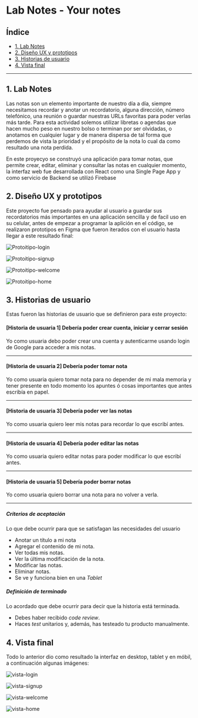 # Lab Notes - Your notes

## Índice

* [1. Lab Notes](#1-Lab-Notes)
* [2. Diseño UX y prototipos](#2-Diseño-UX-y-prototipos)
* [3. Historias de usuario](#3-Historias-de-usuario)
* [4. Vista final](#4-vista-final)

***

## 1. Lab Notes

Las notas son un elemento importante de nuestro día a día, siempre necesitamos recordar y anotar un recordatorio, alguna dirección, número telefónico, una reunión o guardar nuestras URLs favoritas para poder verlas más tarde. Para esta actividad solemos utilizar libretas o agendas que hacen mucho peso en nuestro bolso o terminan por ser olvidadas, o anotamos en cualquier lugar y de manera dispersa de tal forma que perdemos de vista la prioridad y el propósito de la nota lo cual da como resultado una nota perdida.

En este proyecyo se construyó una aplicación para tomar notas, que permite crear, editar, eliminar y consultar las notas en cualquier momento, la interfaz web fue desarrollada con React como una Single Page App y como servicio de Backend se utilizó Firebase

## 2. Diseño UX y prototipos

Este proyecto fue pensado para ayudar al usuario a guardar sus recordatorios más importantes en una aplicación sencilla y de facil uso en su celular, antes de empezar a programar la aplición en el código, se realizaron prototipos en Figma que fueron iterados con el usuario hasta llegar a este resultado final: 

![Protoitipo-login]()

![Protoitipo-signup]()

![Protoitipo-welcome]()

![Protoitipo-home]()

## 3. Historias de usuario

Estas fueron las historias de usuario que se definieron para este proyecto:

#### [Historia de usuaria 1] Debería poder crear cuenta, iniciar y cerrar sesión

Yo como usuaria debo poder crear una cuenta y autenticarme usando login de
Google para acceder a mis notas.

***

#### [Historia de usuaria 2] Debería poder tomar nota

Yo como usuaria quiero tomar nota para no depender de mi mala
memoria y tener presente en todo momento los apuntes ó cosas importantes que
antes escribía en papel.

***

#### [Historia de usuaria 3] Debería poder ver las notas

Yo como usuaria quiero leer mis notas para recordar lo que escribí
antes.

***

#### [Historia de usuaria 4] Debería poder editar las notas

Yo como usuaria quiero editar notas para poder modificar lo que
escribí antes.

***

#### [Historia de usuaria 5] Debería poder borrar notas

Yo como usuaria quiero borrar una nota para no volver a verla.

***

##### Criterios de aceptación

Lo que debe ocurrir para que se satisfagan las necesidades del usuario

* Anotar un título a mi nota
* Agregar el contenido de mi nota.
* Ver todas mis notas.
* Ver la última modificación de la nota.
* Modificar las notas.
* Eliminar notas.
* Se ve y funciona bien en una _Tablet_

##### Definición de terminado

Lo acordado que debe ocurrir para decir que la historia está terminada.

* Debes haber recibido _code review_.
* Haces _test_ unitarios y, además, has testeado tu producto manualmente.

## 4. Vista final

Todo lo anterior dio como resultado la interfaz en desktop, tablet y en móbil, a continuación algunas imágenes:

![vista-login]()

![vista-signup]()

![vista-welcome]()

![vista-home]()



